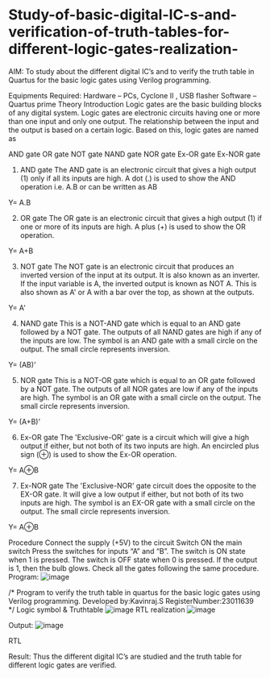# Study-of-basic-digital-IC-s-and-verification-of-truth-tables-for-different-logic-gates-realization-
 AIM:
To study about the different digital IC’s and to verify the truth table in Quartus for the basic logic gates using Verilog programming.

Equipments Required:
Hardware – PCs, Cyclone II , USB flasher
Software – Quartus prime
Theory
Introduction
Logic gates are the basic building blocks of any digital system. Logic gates are electronic circuits having one or more than one input and only one output. The relationship between the input and the output is based on a certain logic. Based on this, logic gates are named as

AND gate
OR gate
NOT gate
NAND gate
NOR gate
Ex-OR gate
Ex-NOR gate
1) AND gate
The AND gate is an electronic circuit that gives a high output (1) only if all its inputs are high. A dot (.) is used to show the AND operation i.e. A.B or can be written as AB

Y= A.B

2) OR gate
The OR gate is an electronic circuit that gives a high output (1) if one or more of its inputs are high. A plus (+) is used to show the OR operation.

Y= A+B

3) NOT gate
The NOT gate is an electronic circuit that produces an inverted version of the input at its output. It is also known as an inverter. If the input variable is A, the inverted output is known as NOT A. This is also shown as A' or A with a bar over the top, as shown at the outputs.

Y= A'

4) NAND gate
This is a NOT-AND gate which is equal to an AND gate followed by a NOT gate. The outputs of all NAND gates are high if any of the inputs are low. The symbol is an AND gate with a small circle on the output. The small circle represents inversion.

Y= (AB)’

5) NOR gate
This is a NOT-OR gate which is equal to an OR gate followed by a NOT gate. The outputs of all NOR gates are low if any of the inputs are high. The symbol is an OR gate with a small circle on the output. The small circle represents inversion.

Y= (A+B)’

6) Ex-OR gate
The 'Exclusive-OR' gate is a circuit which will give a high output if either, but not both of its two inputs are high. An encircled plus sign (⊕) is used to show the Ex-OR operation.

Y= A⊕B

7) Ex-NOR gate
The 'Exclusive-NOR' gate circuit does the opposite to the EX-OR gate. It will give a low output if either, but not both of its two inputs are high. The symbol is an EX-OR gate with a small circle on the output. The small circle represents inversion.

Y= A⊕B

Procedure
Connect the supply (+5V) to the circuit
Switch ON the main switch
Press the switches for inputs “A” and “B”. The switch is ON state when 1 is pressed. The switch is OFF state when 0 is pressed.
If the output is 1, then the bulb glows.
Check all the gates following the same procedure.
Program:
![image](https://github.com/ROLEX2616/Study-of-basic-digital-IC-s-and-verification-of-truth-tables-for-different-logic-gates-realization-/assets/149988469/3f37a241-c243-4483-9a6f-52bb934d258a)



/*
Program to verify the truth table in quartus for the basic logic gates using Verilog programming.
Developed by:Kavinraj.S 
RegisterNumber:23011639  
*/
Logic symbol & Truthtable
![image](https://github.com/ROLEX2616/Study-of-basic-digital-IC-s-and-verification-of-truth-tables-for-different-logic-gates-realization-/assets/149988469/d4f19581-78e4-4531-8cde-d14c82c35aff)
RTL realization
![image](https://github.com/ROLEX2616/Study-of-basic-digital-IC-s-and-verification-of-truth-tables-for-different-logic-gates-realization-/assets/149988469/0b5dc66b-5a86-438d-a686-2173ab0af990)



Output:
![image](https://github.com/ROLEX2616/Study-of-basic-digital-IC-s-and-verification-of-truth-tables-for-different-logic-gates-realization-/assets/149988469/7b22c061-8729-4113-ad67-0fe76fbb766f)


RTL


Result:
Thus the different digital IC’s are studied and the truth table for different logic gates are verified.
